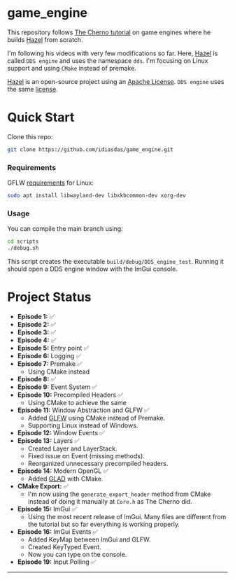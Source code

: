 <!-- ✅❌ -->
# game_engine

This repository follows [The Cherno tutorial](https://www.youtube.com/watch?v=JxIZbV_XjAs&list=PLlrATfBNZ98dC-V-N3m0Go4deliWHPFwT) on game engines where he builds [Hazel](https://github.com/TheCherno/Hazel) from scratch.

I'm following his videos with very few modifications so far. Here, [Hazel](https://github.com/TheCherno/Hazel) is called `DDS engine` and uses the namespace `dds`. I'm focusing on Linux support and using `CMake` instead of premake.

[Hazel](https://github.com/TheCherno/Hazel) is an open-source project using an [Apache](https://github.com/TheCherno/Hazel/blob/master/LICENSE)[ License](https://github.com/TheCherno/Hazel/blob/master/LICENSE). `DDS engine` uses the same [license](./LICENSE).

# Quick Start

Clone this repo:

```bash
git clone https://github.com/idiasdas/game_engine.git
```

### Requirements

GFLW [requirements](https://www.glfw.org/docs/latest/compile.html) for Linux:

```bash
sudo apt install libwayland-dev libxkbcommon-dev xorg-dev
```
### Usage

You can compile the main branch using:

```bash
cd scripts
./debug.sh
```

This script creates the executable `build/debug/DDS_engine_test`. Running it should open a DDS engine window with the ImGui console.

# Project Status

- **Episode 1:** ✅
- **Episode 2:** ✅
- **Episode 3:** ✅
- **Episode 4:** ✅
- **Episode 5:** Entry point ✅
- **Episode 6:** Logging ✅
- **Episode 7:** Premake ✅
    - Using CMake instead
- **Episode 8:** ✅
- **Episode 9:** Event System ✅
- **Episode 10:** Precompiled Headers ✅
    - Using CMake to achieve the same
- **Episode 11:** Window Abstraction and GLFW ✅
    - Added [GLFW](https://github.com/glfw/glfw) using CMake instead of Premake.
    - Supporting Linux instead of Windows.
- **Episode 12:** Window Events ✅
- **Episode 13:** Layers ✅
    - Created Layer and LayerStack.
    - Fixed issue on Event (missing methods).
    - Reorganized unnecessary precompiled headers.
- **Episode 14:** Modern OpenGL ✅
    - Added [GLAD](https://glad.dav1d.de/) with CMake.
- **CMake Export:** ✅
    - I'm now using the `generate_export_header` method from CMake instead of doing it manually at `Core.h` as The Cherno did.
- **Episode 15:** ImGui ✅
    - Using the most recent release of ImGui. Many files are different from the tutorial but so far everything is working properly.
- **Episode 16:** ImGui Events ✅
    - Added KeyMap between ImGui and GLFW.
    - Created KeyTyped Event.
    - Now you can type on the console.
- **Episode 19:** Input Polling ✅
---
